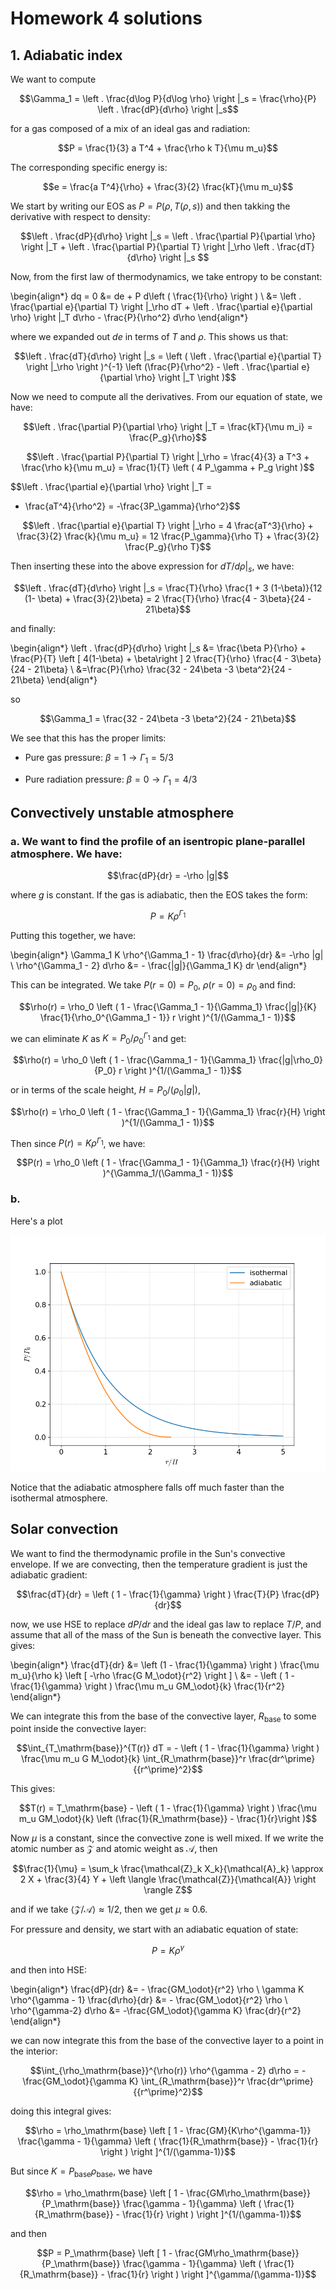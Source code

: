 # Homework 4 solutions

## 1. Adiabatic index

We want to compute

$$\Gamma_1 = \left . \frac{d\log P}{d\log \rho} \right |_s = \frac{\rho}{P} \left . \frac{dP}{d\rho} \right |_s$$

for a gas composed of a mix of an ideal gas and radiation:

$$P = \frac{1}{3} a T^4 + \frac{\rho k T}{\mu m_u}$$

The corresponding specific energy is:

$$e = \frac{a  T^4}{\rho} + \frac{3}{2} \frac{kT}{\mu m_u}$$

We start by writing our EOS as $P = P(\rho, T(\rho, s))$ and then
takking the derivative with respect to density:

$$\left . \frac{dP}{d\rho} \right |_s
   = \left . \frac{\partial P}{\partial \rho} \right |_T
                      + \left . \frac{\partial P}{\partial T} \right |_\rho  \left . \frac{dT}{d\rho} \right |_s $$

Now, from the first law of thermodynamics, we take entropy to be constant:

\begin{align*}
dq = 0 &= de + P d\left ( \frac{1}{\rho} \right ) \\
       &= \left . \frac{\partial e}{\partial T} \right |_\rho dT
        + \left . \frac{\partial e}{\partial \rho} \right |_T d\rho - \frac{P}{\rho^2} d\rho
\end{align*}

where we expanded out $de$ in terms of $T$ and $\rho$.  This shows us that:

$$\left . \frac{dT}{d\rho} \right |_s =
  \left ( \left . \frac{\partial e}{\partial T} \right |_\rho \right )^{-1}
  \left (\frac{P}{\rho^2} - \left . \frac{\partial e}{\partial \rho} \right |_T \right )$$


Now we need to compute all the derivatives.  From our equation of state, we have:

$$\left . \frac{\partial P}{\partial \rho} \right |_T = \frac{kT}{\mu m_i} = \frac{P_g}{\rho}$$

$$\left . \frac{\partial P}{\partial T} \right |_\rho =
  \frac{4}{3} a T^3 + \frac{\rho k}{\mu m_u} = \frac{1}{T} \left ( 4 P_\gamma + P_g \right )$$

$$\left . \frac{\partial e}{\partial \rho} \right |_T =
  - \frac{aT^4}{\rho^2} = -\frac{3P_\gamma}{\rho^2}$$

$$\left . \frac{\partial e}{\partial T} \right |_\rho =
 4 \frac{aT^3}{\rho} + \frac{3}{2} \frac{k}{\mu m_u} = 12 \frac{P_\gamma}{\rho T} + \frac{3}{2} \frac{P_g}{\rho T}$$

Then inserting these into the above expression for $dT/d\rho |_s$, we have:

$$\left . \frac{dT}{d\rho} \right |_s = \frac{T}{\rho} \frac{1 + 3 (1-\beta)}{12 (1- \beta) + \frac{3}{2}\beta}
  = 2 \frac{T}{\rho} \frac{4 - 3\beta}{24 - 21\beta}$$

and finally:

\begin{align*}
\left . \frac{dP}{d\rho} \right |_s &= \frac{\beta P}{\rho} +
       \frac{P}{T} \left [ 4(1-\beta) + \beta\right ] 2 \frac{T}{\rho}
         \frac{4 - 3\beta}{24 - 21\beta} \\
&=\frac{P}{\rho} \frac{32 - 24\beta -3 \beta^2}{24 - 21\beta}
\end{align*}

so

$$\Gamma_1 = \frac{32 - 24\beta -3 \beta^2}{24 - 21\beta}$$

We see that this has the proper limits:

* Pure gas pressure: $\beta = 1 \rightarrow \Gamma_1 = 5/3$

* Pure radiation pressure: $\beta = 0 \rightarrow \Gamma_1 = 4/3$


## Convectively unstable atmosphere

### a. We want to find the profile of an isentropic plane-parallel atmosphere.  We have:

$$\frac{dP}{dr} = -\rho |g|$$

where $g$ is constant.  If the gas is adiabatic, then the EOS takes the form:

$$P = K \rho^{\Gamma_1}$$

Putting this together, we have:

\begin{align*}
\Gamma_1 K \rho^{\Gamma_1 - 1} \frac{d\rho}{dr} &= -\rho |g| \\
\rho^{\Gamma_1 - 2} d\rho &= - \frac{|g|}{\Gamma_1 K} dr
\end{align*}

This can be integrated.  We take $P(r = 0) = P_0$, $\rho(r=0) = \rho_0$  and find:

$$\rho(r) = \rho_0 \left ( 1 - \frac{\Gamma_1 - 1}{\Gamma_1} \frac{|g|}{K} \frac{1}{\rho_0^{\Gamma_1 - 1}} r \right )^{1/(\Gamma_1 - 1)}$$

we can eliminate $K$ as $K = P_0 / \rho_0^{\Gamma_1}$ and get:

$$\rho(r) = \rho_0 \left ( 1 - \frac{\Gamma_1 - 1}{\Gamma_1} \frac{|g|\rho_0}{P_0}  r \right )^{1/(\Gamma_1 - 1)}$$

or in terms of the scale height, $H = P_0 / (\rho_0 |g|)$, 

$$\rho(r) = \rho_0 \left ( 1 - \frac{\Gamma_1 - 1}{\Gamma_1} \frac{r}{H} \right )^{1/(\Gamma_1 - 1)}$$

Then since $P(r) = K\rho^{\Gamma_1}$, we have:

$$P(r) = \rho_0 \left ( 1 - \frac{\Gamma_1 - 1}{\Gamma_1} \frac{r}{H} \right )^{\Gamma_1/(\Gamma_1 - 1)}$$

### b.

Here's a plot

![Isothermal vs. adiabatic atmosphere](atm.png)

Notice that the adiabatic atmosphere falls off much faster than the isothermal atmosphere.

## Solar convection

We want to find the thermodynamic profile in the Sun's convective envelope.  If we are convecting, then
the temperature gradient is just the adiabatic gradient:

$$\frac{dT}{dr} = \left ( 1 - \frac{1}{\gamma} \right ) \frac{T}{P} \frac{dP}{dr}$$

now, we use HSE to replace $dP/dr$ and the ideal gas law to replace $T/P$, and assume that
all of the mass of the Sun is beneath the convective layer.  This gives:

\begin{align*}
\frac{dT}{dr} &= \left (1 - \frac{1}{\gamma} \right )  \frac{\mu m_u}{\rho k} \left [ -\rho \frac{G M_\odot}{r^2} \right ] \\
    &= - \left ( 1 - \frac{1}{\gamma} \right ) \frac{\mu m_u GM_\odot}{k} \frac{1}{r^2}
\end{align*}

We can integrate this from the base of the convective layer, $R_\mathrm{base}$ to some point inside the convective layer:

$$\int_{T_\mathrm{base}}^{T(r)} dT = - \left ( 1 - \frac{1}{\gamma} \right ) \frac{\mu m_u G M_\odot}{k} \int_{R_\mathrm{base}}^r \frac{dr^\prime}{{r^\prime}^2}$$

This gives:

$$T(r) = T_\mathrm{base} - \left ( 1 - \frac{1}{\gamma} \right ) \frac{\mu m_u GM_\odot}{k} \left (\frac{1}{R_\mathrm{base}} - \frac{1}{r}\right )$$

Now $\mu$ is a constant, since the convective zone is well mixed.  If we write the atomic number as $\mathcal{Z}$ and atomic weight as $\mathcal{A}$,
then

$$\frac{1}{\mu} = \sum_k \frac{\mathcal{Z}_k X_k}{\mathcal{A}_k} \approx 2 X + \frac{3}{4} Y + \left \langle \frac{\mathcal{Z}}{\mathcal{A}} \right \rangle Z$$

and if we take $\langle \mathcal{Z}/\mathcal{A} \rangle \approx 1/2$, then we get $\mu \approx 0.6$.

For pressure and density, we start with an adiabatic equation of state:

$$P = K \rho^\gamma$$

and then into HSE:

\begin{align*}
\frac{dP}{dr} &= - \frac{GM_\odot}{r^2} \rho \\
\gamma K \rho^{\gamma - 1} \frac{d\rho}{dr} &= - \frac{GM_\odot}{r^2} \rho \\
\rho^{\gamma-2} d\rho &= -\frac{GM_\odot}{\gamma K} \frac{dr}{r^2}
\end{align*}

we can now integrate this from the base of the convective layer to a point in the interior:

$$\int_{\rho_\mathrm{base}}^{\rho(r)} \rho^{\gamma - 2} d\rho = - \frac{GM_\odot}{\gamma K} \int_{R_\mathrm{base}}^r \frac{dr^\prime}{{r^\prime}^2}$$

doing this integral gives:

$$\rho = \rho_\mathrm{base} \left [ 1 - \frac{GM}{K\rho^{\gamma-1}} \frac{\gamma - 1}{\gamma} \left ( \frac{1}{R_\mathrm{base}} - \frac{1}{r} \right ) \right ]^{1/(\gamma-1)}$$

But since $K = P_\mathrm{base}{\rho_\mathrm{base}}$, we have

$$\rho = \rho_\mathrm{base} \left [ 1 - \frac{GM\rho_\mathrm{base}}{P_\mathrm{base}} \frac{\gamma - 1}{\gamma} \left ( \frac{1}{R_\mathrm{base}} - \frac{1}{r} \right ) \right ]^{1/(\gamma-1)}$$

and then

$$P = P_\mathrm{base} \left [ 1 - \frac{GM\rho_\mathrm{base}}{P_\mathrm{base}} \frac{\gamma - 1}{\gamma} \left ( \frac{1}{R_\mathrm{base}} - \frac{1}{r} \right ) \right ]^{\gamma/(\gamma-1)}$$



